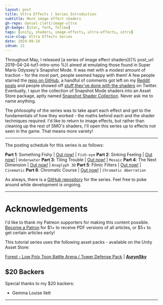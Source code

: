 ```yaml
---
layout: post
title: Ultra Effects | Series Introduction
subtitle: More image effect shaders
gh-repo: daniel-ilett/image-ultra
gh-badge: [star, fork, follow]
tags: [unity, shaders, image-effects, ultra-effects, intro]
nice-slug: Ultra Effects Series
date: 2019-09-18
idnum: 21
---
```


Throughout May, I released [a series of image effect shaders]({% post_url 2019-04-24-tut1-intro-smo %}) aimed at emulating those found in Super Mario Odyssey's Snapshot Mode. It was met with a modest amount of traction - for the most part, people seemed happy with them! A few people starred the [repo on GitHub](https://github.com/daniel-ilett/smo-shaders), a handful of comments got left on my [Reddit posts](https://www.reddit.com/r/gamedev/comments/bpc4qx/unity_shaders_nes_snes_game_boy_pixelation_and/) and people showed off [stuff they've done with the shaders](https://twitter.com/TheSarahChimera/status/1130235493919027200) on Twitter. Eventually, I spun the collection of Snapshot Mode shaders into an Asset Store package, aptly named [Snapshot Shader Collection](https://assetstore.unity.com/packages/vfx/shaders/fullscreen-camera-effects/snapshot-shader-collection-146666). Never ask me to name anything.

The philosophy of the series was to take apart each effect and get to the fundamentals of how they worked - the maths behind each and the shader techniques required. I'd like to return to image effects, but rather than cleaning up the rest of SMO's shaders, I'll open this series up to effects not seen in the game. That means more variety!

<hr/>

The posting schedule for this series is as follows:

**Part 1**: Something Fishy | [Out now!](https://danielilett.com/2019-10-17-tut3-1-something-fishy/) | `Fish-eye`
**Part 2**: Sinking Feeling |  [Out now!](https://danielilett.com/2019-10-22-tut3-2-sinking-feeling/) | `Underwater`
**Part 3**: Tiling Trouble | [Out now!](https://danielilett.com/2019-10-30-tut3-3-tiling-trouble/) | `Mosaic`
**Part 4**: The Next Dimension | [Out now!](https://danielilett.com/2019-11-05-tut3-4-next-dimension/) | `Anaglyph 3D`
**Part 5**: Filmic Filters | [Out now!](https://danielilett.com/2019-11-20-tut3-5-filmic-filters/) | `Cinematic`
**Part 6**: Chromatic Course | [Out now!](https://danielilett.com/2019-11-26-tut3-6-chromatic-course/) | `Chromatic Aberration`

As always, there is a [GitHub repository](https://github.com/daniel-ilett/image-ultra) for the series. Feel free to poke around while development is ongoing.

<hr/>

# Acknowledgements

I'd like to thank my Patreon supporters for making this content possible. [Become a Patron](https://www.patreon.com/danielilett) for $1+ to receive PDF versions of all articles, or $5+ to get certain articles early!

This tutorial series uses the following asset packs - available on the Unity Asset Store:

[Forest - Low Poly Toon Battle Arena / Tower Defense Pack](https://assetstore.unity.com/packages/3d/environments/forest-low-poly-toon-battle-arena-tower-defense-pack-100080) | [**AurynSky**](https://assetstore.unity.com/publishers/17283)

## $20 Backers

Special thanks to my $20 backers:

- Gemma Louise Ilett

<hr/>
